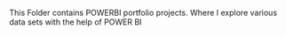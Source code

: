 This Folder contains POWERBI portfolio projects. Where I explore various data sets with the help of POWER BI
